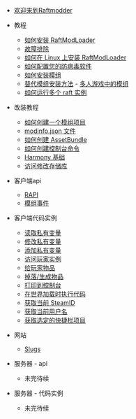 - [欢迎来到Raftmodder](guid.md)
- 教程
    - [如何安装 RaftModLoader](/tutorials/how-to-install-raftmodloader/readme.md)
     - [故障排除](/tutorials/how-to-install-raftmodloader/trouble/troubleshooting.md)
     - [如何在 Linux 上安装 RaftModLoader](tutorials/how-to-install-raftmodloader/install-in-linux/README.md)
    - [如何配置您的防病毒软件](/tutorials/how-to-get-rid-of-virus-error/readme.md)
    - [如何安装模组](/tutorials/how-to-install-a-mod/README.md)
     - [替代模组安装方法](/tutorials/how-to-install-a-mod/alternative-mod-installation-methods.md)
      - [多人游戏中的模组](/tutorials/mods-in-multiplayer/README.md)
    - [如何运行多个 raft 实例](/general/network/protocol-model.md)

- 改装教程
    - [如何创建一个模组项目](/general/network/protocol-model.md)
     - [modinfo.json 文件](/general/network/protocol-model.md)
    - [如何创建 AssetBundle](/general/network/protocol-model.md)
    - [如何创建控制台命令](/general/network/protocol-model.md)
    - [Harmony 基础](/general/network/protocol-model.md)
    - [访问修改存储库](/general/network/protocol-model.md)


- 客户端api
    - [RAPI](/general/network/protocol-model.md)
    - [模组事件](/general/network/protocol-model.md)


- 客户端代码实例
    - [读取私有变量](/general/network/protocol-model.md)
    - [修改私有变量](/general/network/protocol-model.md)
    - [添加私有变量](/general/network/protocol-model.md)
    - [访问玩家实例](/general/network/protocol-model.md)
    - [给玩家物品](/general/network/protocol-model.md)
    - [掉落/生成物品](/general/network/protocol-model.md)
    - [打印到控制台](/general/network/protocol-model.md)
    - [在世界加载时执行代码](/general/network/protocol-model.md)
    - [获取当前 SteamID](/general/network/protocol-model.md)
    - [获取当前用户名](/general/network/protocol-model.md)
    - [获取选定的快捷栏项目](/general/network/protocol-model.md)


- 网站
    - [Slugs](/general/network/protocol-model.md)


- 服务器 - api
    - 未完待续


- 服务器 - 代码实例
    - 未完待续
